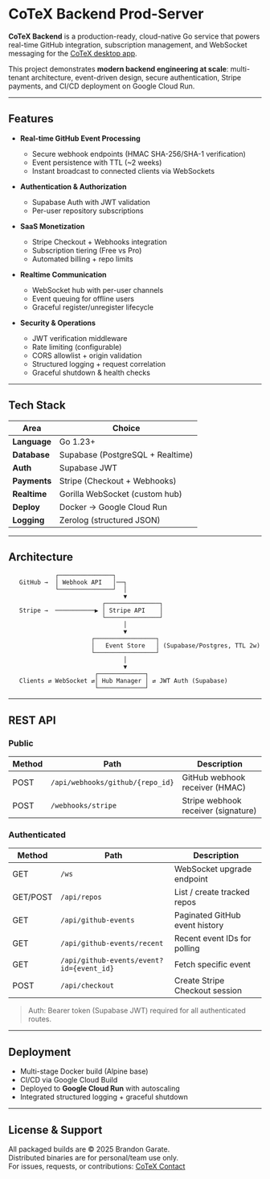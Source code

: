 # CoTeX Backend Prod-Server

**CoTeX Backend** is a production-ready, cloud-native Go service that powers real-time GitHub integration, subscription management, and WebSocket messaging for the [CoTeX desktop app](https://cotex-md.netlify.app).  

This project demonstrates **modern backend engineering at scale**: multi-tenant architecture, event-driven design, secure authentication, Stripe payments, and CI/CD deployment on Google Cloud Run.

---

## Features

- **Real-time GitHub Event Processing**
  - Secure webhook endpoints (HMAC SHA-256/SHA-1 verification)  
  - Event persistence with TTL (~2 weeks)  
  - Instant broadcast to connected clients via WebSockets  

- **Authentication & Authorization**
  - Supabase Auth with JWT validation  
  - Per-user repository subscriptions  

- **SaaS Monetization**
  - Stripe Checkout + Webhooks integration  
  - Subscription tiering (Free vs Pro)  
  - Automated billing + repo limits  

- **Realtime Communication**
  - WebSocket hub with per-user channels  
  - Event queuing for offline users  
  - Graceful register/unregister lifecycle  

- **Security & Operations**
  - JWT verification middleware  
  - Rate limiting (configurable)  
  - CORS allowlist + origin validation  
  - Structured logging + request correlation  
  - Graceful shutdown & health checks  

---

## Tech Stack

| Area         | Choice                           |
| ------------ | -------------------------------- |
| **Language** | Go 1.23+                         |
| **Database** | Supabase (PostgreSQL + Realtime) |
| **Auth**     | Supabase JWT                     |
| **Payments** | Stripe (Checkout + Webhooks)     |
| **Realtime** | Gorilla WebSocket (custom hub)   |
| **Deploy**   | Docker → Google Cloud Run        |
| **Logging**  | Zerolog (structured JSON)        |

---


## Architecture

```text
             ┌───────────────┐
   GitHub →  │ Webhook API   │──┐
             └───────────────┘  │
                                ▼
                          ┌───────────────┐
   Stripe →  ───────────▶ │ Stripe API    │
                          └───────────────┘
                                │
                                ▼
                       ┌─────────────────┐
                       │   Event Store   │ (Supabase/Postgres, TTL 2w)
                       └─────────────────┘
                                │
                                ▼
                        ┌─────────────┐
   Clients ⇄ WebSocket ⇄│ Hub Manager │ ⇄ JWT Auth (Supabase)
                        └─────────────┘

```

---

## REST API

### Public
| Method | Path                             | Description                         |
| ------ | -------------------------------- | ----------------------------------- |
| POST   | `/api/webhooks/github/{repo_id}` | GitHub webhook receiver (HMAC)      |
| POST   | `/webhooks/stripe`               | Stripe webhook receiver (signature) |

### Authenticated
| Method   | Path                                     | Description                          |
| -------- | ---------------------------------------- | ------------------------------------ |
| GET      | `/ws`                                    | WebSocket upgrade endpoint           |
| GET/POST | `/api/repos`                             | List / create tracked repos          |
| GET      | `/api/github-events`                     | Paginated GitHub event history       |
| GET      | `/api/github-events/recent`              | Recent event IDs for polling         |
| GET      | `/api/github-events/event?id={event_id}` | Fetch specific event                 |
| POST     | `/api/checkout`                          | Create Stripe Checkout session       |

> Auth: Bearer token (Supabase JWT) required for all authenticated routes.

---

## Deployment

- Multi-stage Docker build (Alpine base)  
- CI/CD via Google Cloud Build  
- Deployed to **Google Cloud Run** with autoscaling  
- Integrated structured logging + graceful shutdown  

---
## License & Support

All packaged builds are © 2025 Brandon Garate.  
Distributed binaries are for personal/team use only.  
For issues, requests, or contributions: [CoTeX Contact](https://cotex-md.netlify.app/contact)



